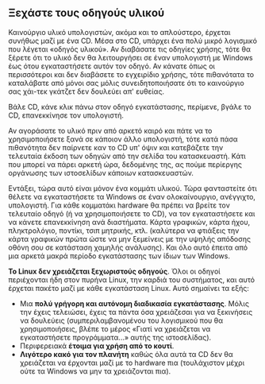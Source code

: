 <?php require("../../entete.php");?> <?php require("../../base.php");?> <?php require("../../fonctions.php");?>

<div id="corps">

<h2>Ξεχάστε τους οδηγούς υλικού</h2>

Καινούργιο υλικό υπολογιστών, ακόμα και το απλούστερο, έρχεται συνήθως μαζί με ένα CD. Μέσα στο CD, υπάρχει ένα πολύ μικρό λογισμικό που λέγεται «οδηγός υλικού». Αν διαβάσατε τις οδηγίες χρήσης, τότε θα ξέρετε ότι το υλικό δεν θα λειτουργήσει σε έναν υπολογιστή με Windows έως ότου εγκαταστήσετε αυτόν τον οδηγό. Αν κάνατε όπως οι περισσότεροι και δεν διαβάσετε το εγχειρίδιο χρήσης, τότε πιθανότατα το καταλάβατε από μόνοι σας μόλις συνειδητοποιήσατε ότι το καινούργιο σας χάι-τεκ γκάτζετ δεν δουλεύει απ' ευθείας.

Βάλε CD, κάνε κλικ πάνω στον οδηγό εγκατάστασης, περίμενε, βγάλε το CD, επανεκκίνησε τον υπολογιστή.

Αν αγοράσατε το υλικό πριν από αρκετό καιρό και πάτε να το χρησιμοποιήσετε ξανά σε κάποιον άλλο υπολογιστή, τότε κατά πάσα πιθανότητα δεν παίρνετε καν το CD υπ' όψιν και κατεβάζετε την τελευταία έκδοση των οδηγών από την σελίδα του κατασκευαστή. Κάτι που μπορεί να πάρει αρκετή ώρα, δεδομένης της, ας πούμε περίεργης οργάνωσης των ιστοσελίδων κάποιων κατασκευαστών.

Εντάξει, τώρα αυτό είναι μόνον ένα κομμάτι υλικού. Τώρα φανταστείτε ότι θέλετε να εγκαταστήσετε τα Windows σε έναν ολοκαίνουργιο, ανέγγιχτο, υπολογιστή. Για κάθε κομματάκι hardware θα πρέπει να βρείτε τον τελευταίο οδηγό (ή να χρησιμοποιήσετε το CD), να τον εγκαταστήσετε και να κάνετε επανεκκίνηση ανά διαστήματα. Κάρτα γραφικών, κάρτα ήχου, πληκτρολόγιο, ποντίκι, τσιπ μητρικής, κτλ. (καλύτερα να φτιάξεις την κάρτα γραφικών πρώτα ώστε να μην ξεμείνεις με την υψηλής απόδοσης οθόνη σου σε κατάσταση χαμηλής ανάλυσης). Και όλο αυτό έπειτα από μια αρκετά μακρά περίοδο εγκατάστασης των ίδιων των Windows.

<b>Το Linux δεν χρειάζεται ξεχωριστούς οδηγούς</b>. Όλοι οι οδηγοί περιέχονται ήδη στον πυρήνα  Linux, την καρδιά του συστήματος, και αυτό έρχεται πακέτο μαζί με κάθε εγκατάσταση Linux. Αυτό σημαίνει τα εξής:

<ul>
<li>Μια <b>πολύ γρήγορη και αυτόνομη διαδικασία εγκατάστασης</b>. Μόλις την έχεις τελειώσει, έχεις τα πάντα όσα χρειάζεσαι για να ξεκινήσεις να δουλεύεις (συμπεριλαμβανομένου του λογισμικού που θα χρησιμοποιήσεις, βλέπε το μέρος «Γιατί να χρειάζεται να εγκαταστήσετε προγράμματα...» αυτής της ιστοσελίδας).</li>
<li>Περιφερειακά <b>έτοιμα για χρήση από το κουτί</b>.</li>
<li><b>Λιγότερο κακό για τον πλανήτη</b> καθώς όλα αυτά τα CD δεν θα χρειάζεται να έρχονται μαζί με το hardware πια (τουλάχιστον μέχρι ούτε τα Windows να μην τα χρειάζονται πια).</li>
</ul>

</div>



